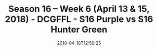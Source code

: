 ---
title: Season 16 – Week 6 (April 13 & 15, 2018) - DCGFFL - S16 Purple vs S16 Hunter
  Green
teams-score:
- team: _teams/s16-purple.md
  score:
- team: _teams/s16-forest.md
  score:
mvp: ''
game-ball: ''
season: 16
week: 6
date: '2018-04-18T12:59:25'
pageid: season-16-week-6-april-13-15-2018-6361-vs-6350
---